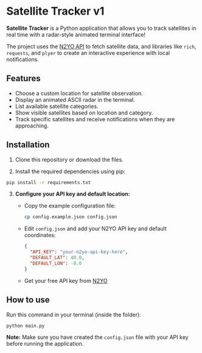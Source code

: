 # Satellite Tracker v1

**Satellite Tracker** is a Python application that allows you to track satellites in real time with a radar-style animated terminal interface!

The project uses the [N2YO API](https://www.n2yo.com/api/) to fetch satellite data, and libraries like `rich`, `requests`, and `plyer` to create an interactive experience with local notifications.

## Features

- Choose a custom location for satellite observation.
- Display an animated ASCII radar in the terminal.
- List available satellite categories.
- Show visible satellites based on location and category.
- Track specific satellites and receive notifications when they are approaching.

## Installation

1. Clone this repository or download the files.

2. Install the required dependencies using pip:

```bash
pip install -r requirements.txt
```

3. **Configure your API key and default location:**

   - Copy the example configuration file:
     ```bash
     cp config.example.json config.json
     ```
   
   - Edit `config.json` and add your N2YO API key and default coordinates:
     ```json
     {
       "API_KEY": "your-n2yo-api-key-here",
       "DEFAULT_LAT": 40.0,
       "DEFAULT_LON": -8.0
     }
     ```
   
   - Get your free API key from [N2YO](https://www.n2yo.com/api/)

## How to use

Run this command in your terminal (inside the folder):

```bash
python main.py
```

**Note:** Make sure you have created the `config.json` file with your API key before running the application.
